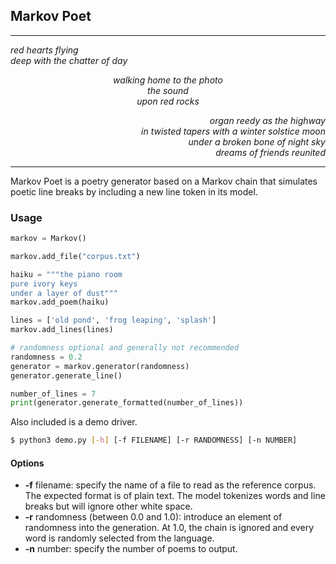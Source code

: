 ## Markov Poet
-----------

<p align="left"><em>
red hearts flying<br />
deep with the chatter of day
</em></p>


<p align="center"><em>
walking home to the photo<br />
the sound<br />
upon red rocks
</em></p>


<p align="right"><em>organ reedy as the highway<br />
in twisted tapers with a winter solstice moon<br />
under a broken bone of night sky<br />
dreams of friends reunited
</em></p>

-----

Markov Poet is a poetry generator based on a Markov chain that simulates poetic line breaks by including a new line token in its model.


### Usage

```python
markov = Markov()

markov.add_file("corpus.txt")

haiku = """the piano room
pure ivory keys
under a layer of dust"""
markov.add_poem(haiku)

lines = ['old pond', 'frog leaping', 'splash']
markov.add_lines(lines)

# randomness optional and generally not recommended
randomness = 0.2
generator = markov.generator(randomness)
generator.generate_line()

number_of_lines = 7
print(generator.generate_formatted(number_of_lines))
```

Also included is a demo driver.

```bash
$ python3 demo.py [-h] [-f FILENAME] [-r RANDOMNESS] [-n NUMBER]
```

#### Options
- **-f** filename: specify the name of a file to read as the reference corpus. The expected format is of plain text. The model tokenizes words and line breaks but will ignore other white space.
- **-r** randomness (between 0.0 and 1.0): introduce an element of randomness into the generation. At 1.0, the chain is ignored and every word is randomly selected from the language. 
- **-n** number: specify the number of poems to output.
